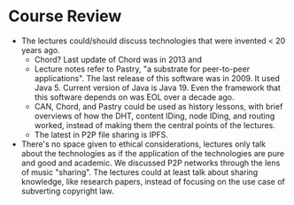 # Course Review
- The lectures could/should discuss technologies that were invented < 20 years ago.
	- Chord? Last update of Chord was in 2013 and
	- Lecture notes refer to Pastry, "a substrate for peer-to-peer applications". The last release of this software was in 2009. It used Java 5. Current version of Java is Java 19. Even the framework that this software depends on was EOL over a decade ago.
	- CAN, Chord, and Pastry could be used as history lessons, with brief overviews of how the DHT, content IDing, node IDing, and routing worked, instead of making them the central points of the lectures.
	- The latest in P2P file sharing is IPFS.
- There's no space given to ethical considerations, lectures only talk about the technologies as if the application of the technologies are pure and good and academic. We discussed P2P networks through the lens of music "sharing". The lectures could at least talk about sharing knowledge, like research papers, instead of focusing on the use case of subverting copyright law.

